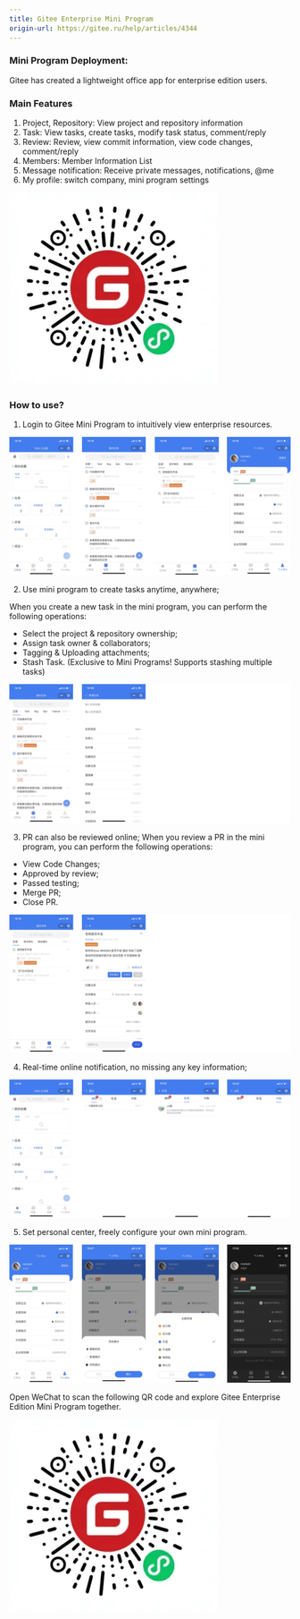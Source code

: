 ```yaml
---
title: Gitee Enterprise Mini Program
origin-url: https://gitee.ru/help/articles/4344
---
```


### **Mini Program Deployment:**

Gitee has created a lightweight office app for enterprise edition users.

### **Main Features**

1. Project, Repository: View project and repository information
2. Task: View tasks, create tasks, modify task status, comment/reply
3. Review: Review, view commit information, view code changes, comment/reply
4. Members: Member Information List
5. Message notification: Receive private messages, notifications, @me
6. My profile: switch company, mini program settings

 ![Image Description](./assets/145330_e6fc44b7_8189591.webp)

### **How to use?**

1. Login to Gitee Mini Program to intuitively view enterprise resources.

 ![Image Description](./assets/miniapp_1.png)

2. Use mini program to create tasks anytime, anywhere;

When you create a new task in the mini program, you can perform the following operations:

- Select the project & repository ownership;
- Assign task owner & collaborators;
 - Tagging & Uploading attachments;
- Stash Task. (Exclusive to Mini Programs! Supports stashing multiple tasks)

 ![Image Description](./assets/miniapp_2.png)

3. PR can also be reviewed online;
When you review a PR in the mini program, you can perform the following operations:

 - View Code Changes;
 - Approved by review;
 - Passed testing;
 - Merge PR;
 - Close PR.

 ![Image Description](./assets/miniapp_3.png)
 
4. Real-time online notification, no missing any key information;

 ![Image Description](./assets/miniapp_4.png)
 
5. Set personal center, freely configure your own mini program.

 ![Image Description](./assets/miniapp_5.png)

Open WeChat to scan the following QR code and explore Gitee Enterprise Edition Mini Program together.

 ![Image Description](./assets/145330_e6fc44b7_8189591.webp)
